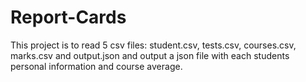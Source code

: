 # Report-Cards
This project is to read 5 csv files: student.csv, tests.csv, courses.csv, marks.csv and output.json and output a json file with each students personal information and course average.
